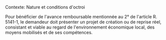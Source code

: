 Contexte: Nature et conditions d'octroi

Pour bénéficier de l'avance remboursable mentionnée au 2° de l'article R. 5141-1, le demandeur doit présenter un projet de création ou de reprise réel, consistant et viable au regard de l'environnement économique local, des moyens mobilisés et de ses compétences.